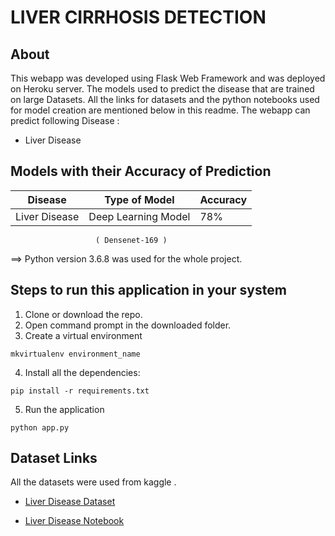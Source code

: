 # LIVER CIRRHOSIS DETECTION

## About

This webapp was developed using Flask Web Framework and was deployed on Heroku server. The models used to predict the disease that are trained on large Datasets. All the links for datasets and the python notebooks used for model creation are mentioned below in this readme. The webapp can predict following Disease :

- Liver Disease

## Models with their Accuracy of Prediction

| Disease        | Type of Model            | Accuracy |
| -------------- | ------------------------ | -------- |
| Liver Disease  | Deep Learning Model      | 78%      |
                       ( Densenet-169 )
                       
==> Python version 3.6.8 was used for the whole project.<br>

## Steps to run this application in your system

1. Clone or download the repo.
2. Open command prompt in the downloaded folder.
3. Create a virtual environment

```
mkvirtualenv environment_name
```

4. Install all the dependencies:

```
pip install -r requirements.txt
```

5. Run the application

```
python app.py
```

## Dataset Links

All the datasets were used from kaggle .
- [Liver Disease Dataset](https://www.kaggle.com/uciml/indian-liver-patient-records)

- [Liver Disease Notebook](https://github.com/venugopalkadamba/Multi_Disease_Predictor/blob/master/Python%20Notebooks/Liver_Disease_Prediction.ipynb)
